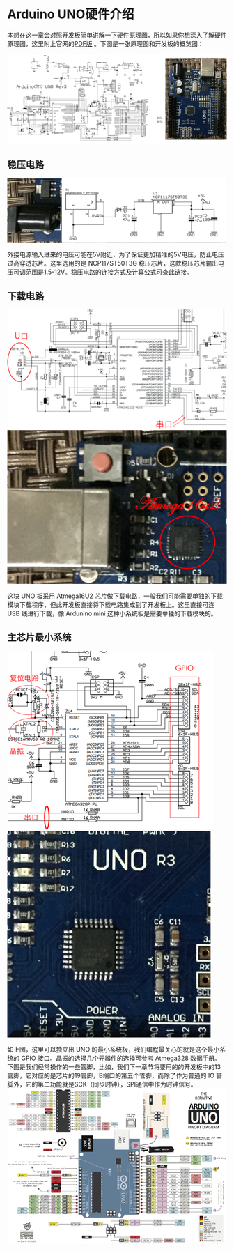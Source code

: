 # Arduino UNO硬件介绍

本想在这一章会对照开发板简单讲解一下硬件原理图，所以如果你想深入了解硬件原理图，这里附上官网的[PDF版](https://www.arduino.cc/en/uploads/Main/Arduino_Uno_Rev3-schematic.pdf) 。下图是一张原理图和开发板的概览图：

![](../../imgs/1.2.1-1.png)

## 稳压电路

![](../../imgs/1.2.1-3.png)

外接电源输入进来的电压可能在5V附近，为了保证更加精准的5V电压，防止电压过高穿透芯片。这里选用的是 NCP117ST50T3G 稳压芯片，这款稳压芯片输出电压可调范围是1.5-12V。稳压电路的连接方式及计算公式可查[此链接](http://html.alldatasheetcn.com/html-pdf/174874/ONSEMI/NCP1117ST50T3G/1826/8/NCP1117ST50T3G.html)。

## 下载电路

![](../../imgs/1.2.1-4.png)
![](../../imgs/1.2.1-5.png)

这块 UNO 板采用 Atmega16U2 芯片做下载电路，一般我们可能需要单独的下载模块下载程序，但此开发板直接将下载电路集成到了开发板上。这里直接可连 USB 线进行下载，像 Ardunino mini 这种小系统板是需要单独的下载模块的。

## 主芯片最小系统

![](../../imgs/1.2.1-6.png)
![](../../imgs/1.2.1-7.png)

如上图，这里可以独立出 UNO 的最小系统板，我们编程最关心的就是这个最小系统的 GPIO 接口。晶振的选择几个元器件的选择可参考 Atmega328 数据手册。下图是我们经常操作的一些管脚，比如，我们下一章节将要用的的开发板中的13管脚，它对应的是芯片的19管脚，B端口的第五个管脚，而除了作为普通的 IO 管脚外，它的第二功能就是SCK（同步时钟），SPI通信中作为时钟信号。
![](../../imgs/1.2.1-8.png)

